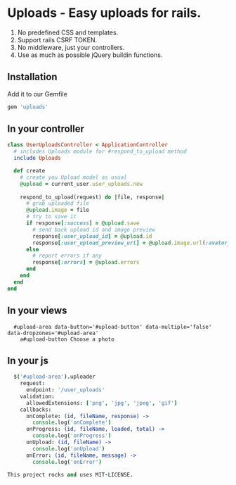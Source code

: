 # Uploads - Easy uploads for rails.

1. No predefined CSS and templates.
2. Support rails CSRF TOKEN.
3. No middleware, just your controllers.
4. Use as much as possible jQuery buildin functions.

## Installation

Add it to our Gemfile

```ruby
gem 'uploads'
```

## In your controller

```ruby
class UserUploadsController < ApplicationController
  # includes Uploads module for #respond_to_upload method
  include Uploads

  def create
    # create you Upload model as usual
    @upload = current_user.user_uploads.new
    
    respond_to_upload(request) do |file, response|
      # grab uploaded file
      @upload.image = file
      # try to save it
      if response[:success] = @upload.save
        # send back upload id and image preview
        response[:user_upload_id] = @upload.id
        response[:user_upload_preview_url] = @upload.image.url(:avator_editor)
      else
        # report errors if any
        response[:errors] = @upload.errors
      end
    end
  end
end

```

## In your views

```slim
  #upload-area data-button='#upload-button' data-multiple='false' data-dropzones='#upload-area'
    a#upload-button Choose a photo
```

## In your js

```coffeescript
  $('#upload-area').uploader
    request:
      endpoint: '/user_uploads'
    validation:
      allowedExtensions: ['png', 'jpg', 'jpeg', 'gif']
    callbacks:
      onComplete: (id, fileName, response) ->
        console.log('onComplete')
      onProgress: (id, fileName, loaded, total) ->
        console.log('onProgress')
      onUpload: (id, fileName) ->
        console.log('onUpload')
      onError: (id, fileName, message) ->
        console.log('onError')

This project rocks and uses MIT-LICENSE.